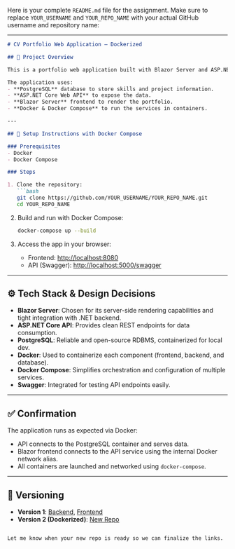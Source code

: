 Here is your complete `README.md` file for the assignment. Make sure to replace `YOUR_USERNAME` and `YOUR_REPO_NAME` with your actual GitHub username and repository name:

---

````markdown
# CV Portfolio Web Application – Dockerized

## 🧠 Project Overview

This is a portfolio web application built with Blazor Server and ASP.NET Core for the backend API. The frontend displays personal information, skills, and projects, and the backend API provides data via endpoints.

The application uses:
- **PostgreSQL** database to store skills and project information.
- **ASP.NET Core Web API** to expose the data.
- **Blazor Server** frontend to render the portfolio.
- **Docker & Docker Compose** to run the services in containers.

---

## 🐳 Setup Instructions with Docker Compose

### Prerequisites
- Docker
- Docker Compose

### Steps

1. Clone the repository:
   ```bash
   git clone https://github.com/YOUR_USERNAME/YOUR_REPO_NAME.git
   cd YOUR_REPO_NAME
````

2. Build and run with Docker Compose:

   ```bash
   docker-compose up --build
   ```

3. Access the app in your browser:

   * Frontend: [http://localhost:8080](http://localhost:8080)
   * API (Swagger): [http://localhost:5000/swagger](http://localhost:5000/swagger)

---

## ⚙️ Tech Stack & Design Decisions

* **Blazor Server**: Chosen for its server-side rendering capabilities and tight integration with .NET backend.
* **ASP.NET Core API**: Provides clean REST endpoints for data consumption.
* **PostgreSQL**: Reliable and open-source RDBMS, containerized for local dev.
* **Docker**: Used to containerize each component (frontend, backend, and database).
* **Docker Compose**: Simplifies orchestration and configuration of multiple services.
* **Swagger**: Integrated for testing API endpoints easily.

---

## ✅ Confirmation

The application runs as expected via Docker:

* API connects to the PostgreSQL container and serves data.
* Blazor frontend connects to the API service using the internal Docker network alias.
* All containers are launched and networked using `docker-compose`.

---

## 📌 Versioning

* **Version 1**: [Backend](https://github.com/Yazen96/WU.netapi-labb3), [Frontend](https://github.com/Yazen96/Blazorapp-portfolio-lab3-WU)
* **Version 2 (Dockerized)**: [New Repo](https://github.com/YOUR_USERNAME/YOUR_REPO_NAME)

```

Let me know when your new repo is ready so we can finalize the links.
```
